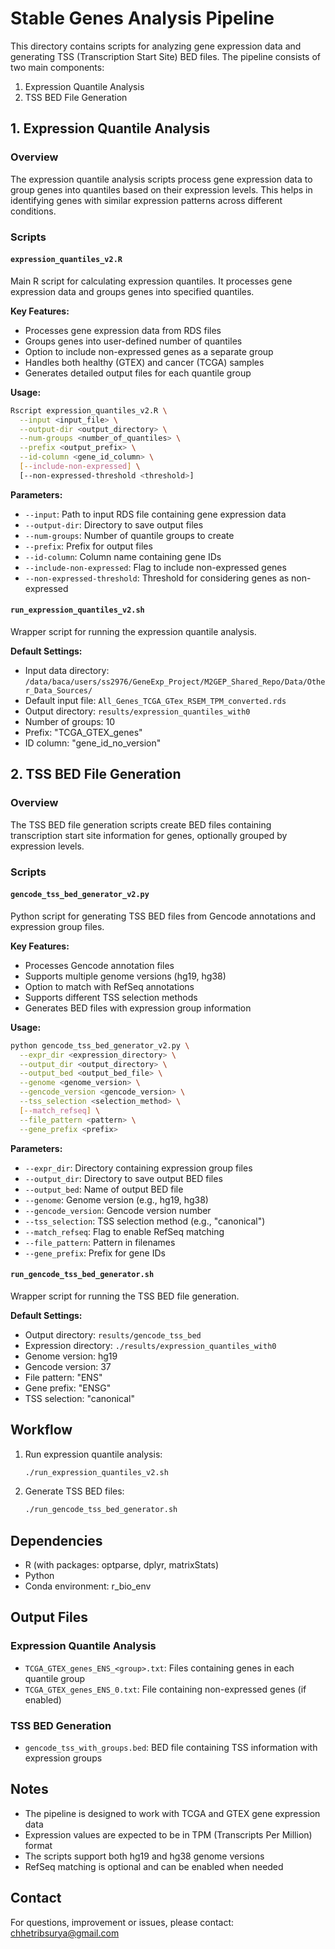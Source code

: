 # Stable Genes Analysis Pipeline

This directory contains scripts for analyzing gene expression data and generating TSS (Transcription Start Site) BED files. The pipeline consists of two main components:

1. Expression Quantile Analysis
2. TSS BED File Generation

## 1. Expression Quantile Analysis

### Overview
The expression quantile analysis scripts process gene expression data to group genes into quantiles based on their expression levels. This helps in identifying genes with similar expression patterns across different conditions.

### Scripts

#### `expression_quantiles_v2.R`
Main R script for calculating expression quantiles. It processes gene expression data and groups genes into specified quantiles.

**Key Features:**
- Processes gene expression data from RDS files
- Groups genes into user-defined number of quantiles
- Option to include non-expressed genes as a separate group
- Handles both healthy (GTEX) and cancer (TCGA) samples
- Generates detailed output files for each quantile group

**Usage:**
```bash
Rscript expression_quantiles_v2.R \
  --input <input_file> \
  --output-dir <output_directory> \
  --num-groups <number_of_quantiles> \
  --prefix <output_prefix> \
  --id-column <gene_id_column> \
  [--include-non-expressed] \
  [--non-expressed-threshold <threshold>]
```

**Parameters:**
- `--input`: Path to input RDS file containing gene expression data
- `--output-dir`: Directory to save output files
- `--num-groups`: Number of quantile groups to create
- `--prefix`: Prefix for output files
- `--id-column`: Column name containing gene IDs
- `--include-non-expressed`: Flag to include non-expressed genes
- `--non-expressed-threshold`: Threshold for considering genes as non-expressed

#### `run_expression_quantiles_v2.sh`
Wrapper script for running the expression quantile analysis.

**Default Settings:**
- Input data directory: `/data/baca/users/ss2976/GeneExp_Project/M2GEP_Shared_Repo/Data/Other_Data_Sources/`
- Default input file: `All_Genes_TCGA_GTex_RSEM_TPM_converted.rds`
- Output directory: `results/expression_quantiles_with0`
- Number of groups: 10
- Prefix: "TCGA_GTEX_genes"
- ID column: "gene_id_no_version"

## 2. TSS BED File Generation

### Overview
The TSS BED file generation scripts create BED files containing transcription start site information for genes, optionally grouped by expression levels.

### Scripts

#### `gencode_tss_bed_generator_v2.py`
Python script for generating TSS BED files from Gencode annotations and expression group files.

**Key Features:**
- Processes Gencode annotation files
- Supports multiple genome versions (hg19, hg38)
- Option to match with RefSeq annotations
- Supports different TSS selection methods
- Generates BED files with expression group information

**Usage:**
```bash
python gencode_tss_bed_generator_v2.py \
  --expr_dir <expression_directory> \
  --output_dir <output_directory> \
  --output_bed <output_bed_file> \
  --genome <genome_version> \
  --gencode_version <gencode_version> \
  --tss_selection <selection_method> \
  [--match_refseq] \
  --file_pattern <pattern> \
  --gene_prefix <prefix>
```

**Parameters:**
- `--expr_dir`: Directory containing expression group files
- `--output_dir`: Directory to save output BED files
- `--output_bed`: Name of output BED file
- `--genome`: Genome version (e.g., hg19, hg38)
- `--gencode_version`: Gencode version number
- `--tss_selection`: TSS selection method (e.g., "canonical")
- `--match_refseq`: Flag to enable RefSeq matching
- `--file_pattern`: Pattern in filenames
- `--gene_prefix`: Prefix for gene IDs

#### `run_gencode_tss_bed_generator.sh`
Wrapper script for running the TSS BED file generation.

**Default Settings:**
- Output directory: `results/gencode_tss_bed`
- Expression directory: `./results/expression_quantiles_with0`
- Genome version: hg19
- Gencode version: 37
- File pattern: "ENS"
- Gene prefix: "ENSG"
- TSS selection: "canonical"

## Workflow

1. Run expression quantile analysis:
   ```bash
   ./run_expression_quantiles_v2.sh
   ```

2. Generate TSS BED files:
   ```bash
   ./run_gencode_tss_bed_generator.sh
   ```

## Dependencies

- R (with packages: optparse, dplyr, matrixStats)
- Python
- Conda environment: r_bio_env

## Output Files

### Expression Quantile Analysis
- `TCGA_GTEX_genes_ENS_<group>.txt`: Files containing genes in each quantile group
- `TCGA_GTEX_genes_ENS_0.txt`: File containing non-expressed genes (if enabled)

### TSS BED Generation
- `gencode_tss_with_groups.bed`: BED file containing TSS information with expression groups

## Notes

- The pipeline is designed to work with TCGA and GTEX gene expression data
- Expression values are expected to be in TPM (Transcripts Per Million) format
- The scripts support both hg19 and hg38 genome versions
- RefSeq matching is optional and can be enabled when needed

## Contact

For questions, improvement or issues, please contact: chhetribsurya@gmail.com
